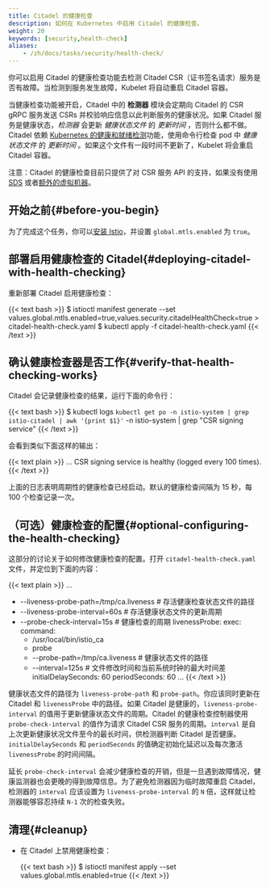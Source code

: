 ```yaml
---
title: Citadel 的健康检查
description: 如何在 Kubernetes 中启用 Citadel 的健康检查。
weight: 20
keywords: [security,health-check]
aliases:
    - /zh/docs/tasks/security/health-check/
---
```


你可以启用 Citadel 的健康检查功能去检测 Citadel CSR（证书签名请求）服务是否有故障。当检测到服务发生故障，Kubelet 将自动重启 Citadel 容器。

当健康检查功能被开启，Citadel 中的 **检测器** 模块会定期向 Citadel 的 CSR gRPC 服务发送 CSRs 并校验响应信息以此判断服务的健康状况。如果 Citadel 服务是健康状态，_检测器_ 会更新 _健康状态文件_ 的 _更新时间_ ，否则什么都不做。Citadel 依赖 [Kubernetes 的健康和就绪检测](https://kubernetes.io/docs/tasks/configure-pod-container/configure-liveness-readiness-probes/)功能，使用命令行检查 pod 中 _健康状态文件_ 的 _更新时间_ 。如果这个文件有一段时间不更新了，Kubelet 将会重启 Citadel 容器。

注意：Citadel 的健康检查目前只提供了对 CSR 服务 API 的支持，如果没有使用 [SDS](/zh/docs/tasks/security/citadel-config/auth-sds/) 或者[额外的虚拟机器](/zh/docs/examples/virtual-machines/)。

## 开始之前{#before-you-begin}

为了完成这个任务，你可以[安装 Istio](/zh/docs/setup/install/istioctl/)，并设置 `global.mtls.enabled` 为 `true`。

## 部署启用健康检查的 Citadel{#deploying-citadel-with-health-checking}

重新部署 Citadel 启用健康检查：

{{< text bash >}}
$ istioctl manifest generate --set values.global.mtls.enabled=true,values.security.citadelHealthCheck=true > citadel-health-check.yaml
$ kubectl apply -f citadel-health-check.yaml
{{< /text >}}

## 确认健康检查器是否工作{#verify-that-health-checking-works}

Citadel 会记录健康检查的结果，运行下面的命令行：

{{< text bash >}}
$ kubectl logs `kubectl get po -n istio-system | grep istio-citadel | awk '{print $1}'` -n istio-system | grep "CSR signing service"
{{< /text >}}

会看到类似下面这样的输出：

{{< text plain >}}
... CSR signing service is healthy (logged every 100 times).
{{< /text >}}

上面的日志表明周期性的健康检查已经启动。默认的健康检查间隔为 15 秒，每 100 个检查记录一次。

## （可选）健康检查的配置{#optional-configuring-the-health-checking}

这部分的讨论关于如何修改健康检查的配置。打开 `citadel-health-check.yaml` 文件，并定位到下面的内容：

{{< text plain >}}
...
  - --liveness-probe-path=/tmp/ca.liveness # 存活健康检查状态文件的路径
  - --liveness-probe-interval=60s # 存活健康状态文件的更新周期
  - --probe-check-interval=15s # 健康检查的周期
livenessProbe:
  exec:
    command:
    - /usr/local/bin/istio_ca
    - probe
    - --probe-path=/tmp/ca.liveness # 健康状态文件的路径
    - --interval=125s # 文件修改时间和当前系统时钟的最大时间差
  initialDelaySeconds: 60
  periodSeconds: 60
...
{{< /text >}}

健康状态文件的路径为 `liveness-probe-path` 和 `probe-path`。你应该同时更新在 Citadel 和 `livenessProbe` 中的路径。如果 Citadel 是健康的，`liveness-probe-interval` 的值用于更新健康状态文件的周期。Citadel 的健康检查控制器使用 `probe-check-interval` 的值作为请求 Citadel CSR 服务的周期。`interval` 是自上次更新健康状况文件至今的最长时间，供检测器判断 Citadel 是否健康。`initialDelaySeconds` 和 `periodSeconds` 的值确定初始化延迟以及每次激活 `livenessProbe` 的时间间隔。

延长 `probe-check-interval` 会减少健康检查的开销，但是一旦遇到故障情况，健康监测器也会更晚的得到故障信息。为了避免检测器因为临时故障重启 Citadel，检测器的 `interval` 应该设置为 `liveness-probe-interval` 的 `N` 倍，这样就让检测器能够容忍持续 `N-1` 次的检查失败。

## 清理{#cleanup}

* 在 Citadel 上禁用健康检查：

    {{< text bash >}}
    $ istioctl manifest apply --set values.global.mtls.enabled=true
    {{< /text >}}

